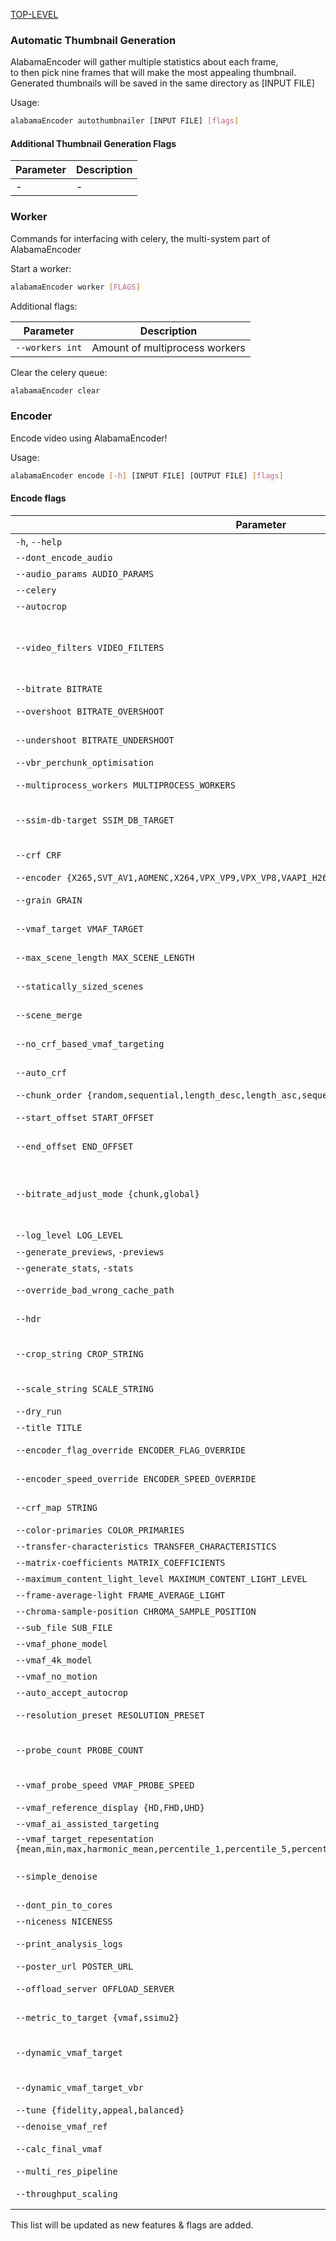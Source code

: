 [TOP-LEVEL](../README.md)

### Automatic Thumbnail Generation

AlabamaEncoder will gather multiple statistics about each frame,  
to then pick nine frames that will make the most appealing thumbnail.  
Generated thumbnails will be saved in the same directory as [INPUT FILE]

Usage:

```bash
alabamaEncoder autothumbnailer [INPUT FILE] [flags]
```

#### Additional Thumbnail Generation Flags

| Parameter | Description |
|-----------|-------------|
| -         | -           |

### Worker

Commands for interfacing with celery, the multi-system part of AlabamaEncoder

Start a worker:

```sh
alabamaEncoder worker [FLAGS]
```

Additional flags:

| Parameter       | Description                    |
|-----------------|--------------------------------|
| `--workers int` | Amount of multiprocess workers |

Clear the celery queue:

```sh
alabamaEncoder clear
```

### Encoder

Encode video using AlabamaEncoder!

Usage:

```bash
alabamaEncoder encode [-h] [INPUT FILE] [OUTPUT FILE] [flags]
```

#### Encode flags

| Parameter                                                                                                                      | Description                                                                                                                                                                                                                             |
|--------------------------------------------------------------------------------------------------------------------------------|-----------------------------------------------------------------------------------------------------------------------------------------------------------------------------------------------------------------------------------------|
| `-h`, `--help`                                                                                                                 | Show the help message and exit                                                                                                                                                                                                          |
| `--dont_encode_audio`                                                                                                          | Do not mux audio                                                                                                                                                                                                                        |
| `--audio_params AUDIO_PARAMS`                                                                                                  | Audio params                                                                                                                                                                                                                            |
| `--celery`                                                                                                                     | Encode on a Celery cluster, which is at localhost                                                                                                                                                                                       |
| `--autocrop`                                                                                                                   | Automatically crop the video                                                                                                                                                                                                            |
| `--video_filters VIDEO_FILTERS`                                                                                                | Override the crop, put your vf ffmpeg filter there (e.g., `scale=-2:1080:flags=lanczos,zscale=t=linear...`) Make sure ffmpeg on all workers has support for the filters you use                                                         |
| `--bitrate BITRATE`                                                                                                            | Bitrate to use, `auto` for auto bitrate selection                                                                                                                                                                                       |
| `--overshoot BITRATE_OVERSHOOT`                                                                                                | How much the vbr_perchunk_optimisation is allowed to overshoot                                                                                                                                                                          |
| `--undershoot BITRATE_UNDERSHOOT`                                                                                              | How much the vbr_perchunk_optimisation is allowed to undershoot                                                                                                                                                                         |
| `--vbr_perchunk_optimisation`                                                                                                  | Enable automatic bitrate optimisation per chunk                                                                                                                                                                                         |
| `--multiprocess_workers MULTIPROCESS_WORKERS`                                                                                  | Number of workers to use for multiprocessing, if -1 the program will auto-scale                                                                                                                                                         |
| `--ssim-db-target SSIM_DB_TARGET`                                                                                              | What SSIM dB to target when using auto bitrate, not recommended to set manually, otherwise 21.2 is a good starting point                                                                                                                |
| `--crf CRF`                                                                                                                    | What CRF (Constant Rate Factor) to use (must be in range 0..=255)                                                                                                                                                                       |
| `--encoder {X265,SVT_AV1,AOMENC,X264,VPX_VP9,VPX_VP8,VAAPI_H265,VAAPI_H264,RAV1E,NVENC_H264}`                                  | What encoder to use                                                                                                                                                                                                                     |
| `--grain GRAIN`                                                                                                                | Manually give the grainsynth value, 0 to disable, -1 for auto, -2 for auto per scene                                                                                                                                                    |
| `--vmaf_target VMAF_TARGET`                                                                                                    | What VMAF (Video Multi-method Assessment Fusion) to target when using bitrate auto                                                                                                                                                      |
| `--max_scene_length MAX_SCENE_LENGTH`                                                                                          | If a scene is longer than this, it will recursively cut it in the middle until each chunk is within the max                                                                                                                             |
| `--statically_sized_scenes`                                                                                                    | Instead of performing scene detection, do statically sized scenes at about 30 seconds                                                                                                                                                   |
| `--scene_merge`                                                                                                                | Merge scenes until they meet the max scene length                                                                                                                                                                                       |
| `--no_crf_based_vmaf_targeting`                                                                                                | Per chunk, find a CRF that hits the target quality and encode using that                                                                                                                                                                |
| `--auto_crf`                                                                                                                   | Find a CRF that hits the target VMAF, calculate a peak bitrate cap, and encode using that                                                                                                                                               |
| `--chunk_order {random,sequential,length_desc,length_asc,sequential_reverse,even}`                                             | Encode chunks in a specific order                                                                                                                                                                                                       |
| `--start_offset START_OFFSET`                                                                                                  | Offset from the beginning of the video (in seconds), useful for cutting intros, etc.                                                                                                                                                    |
| `--end_offset END_OFFSET`                                                                                                      | Offset from the end of the video (in seconds), useful for cutting end credits, outtros, etc.                                                                                                                                            |
| `--bitrate_adjust_mode {chunk,global}`                                                                                         | Do a complexity analysis on each chunk individually and adjust bitrate based on that (can overshoot/undershoot a lot), or do complexity analysis on all chunks ahead of time and budget it to hit the target by normalizing the bitrate |
| `--log_level LOG_LEVEL`                                                                                                        | Set the log level, 0 for silent, 1 for verbose                                                                                                                                                                                          |
| `--generate_previews`, `-previews`                                                                                             | Do not generate previews for the encoded file                                                                                                                                                                                           |
| `--generate_stats`, `-stats`                                                                                                   | Generate stats for the encoded file                                                                                                                                                                                                     |
| `--override_bad_wrong_cache_path`                                                                                              | Override the check for input file path matching in scene cache loading                                                                                                                                                                  |
| `--hdr`                                                                                                                        | Encode in HDR, if not specified and input is HDR, it will automatically tonemap                                                                                                                                                         |
| `--crop_string CROP_STRING`                                                                                                    | Crop string to use (e.g., `1920:1080:0:0`, `3840:1600:0:280`). Obtained using the `cropdetect` ffmpeg filter                                                                                                                            |
| `--scale_string SCALE_STRING`                                                                                                  | Scale string to use (e.g., `1920:1080`, `1280:-2`, `1920:1080:force_original_aspect_ratio=decrease`)                                                                                                                                    |
| `--dry_run`                                                                                                                    | Do not encode, just print what would be done                                                                                                                                                                                            |
| `--title TITLE`                                                                                                                | Title of the video                                                                                                                                                                                                                      |
| `--encoder_flag_override ENCODER_FLAG_OVERRIDE`                                                                                | Override the encoder flags with this string, write all params except paths                                                                                                                                                              |
| `--encoder_speed_override ENCODER_SPEED_OVERRIDE`                                                                              | Override the encoder speed parameter (must be in range 0..=10)                                                                                                                                                                          |
| `--crf_map STRING`                                                                                                             | Map of CRF <-> chunk index, for debugging purposes only                                                                                                                                                                                 |
| `--color-primaries COLOR_PRIMARIES`                                                                                            | Color primaries                                                                                                                                                                                                                         |
| `--transfer-characteristics TRANSFER_CHARACTERISTICS`                                                                          | Transfer characteristics                                                                                                                                                                                                                |
| `--matrix-coefficients MATRIX_COEFFICIENTS`                                                                                    | Matrix coefficients                                                                                                                                                                                                                     |
| `--maximum_content_light_level MAXIMUM_CONTENT_LIGHT_LEVEL`                                                                    | Maximum content light level                                                                                                                                                                                                             |
| `--frame-average-light FRAME_AVERAGE_LIGHT`                                                                                    | Maximum frame average light level                                                                                                                                                                                                       |
| `--chroma-sample-position CHROMA_SAMPLE_POSITION`                                                                              | Chroma sample position                                                                                                                                                                                                                  |
| `--sub_file SUB_FILE`                                                                                                          | Subtitles file (e.g., .srt or .vvt)                                                                                                                                                                                                     |
| `--vmaf_phone_model`                                                                                                           | Use VMAF phone model for auto CRF tuning                                                                                                                                                                                                |
| `--vmaf_4k_model`                                                                                                              | Use VMAF 4K model for auto CRF tuning                                                                                                                                                                                                   |
| `--vmaf_no_motion`                                                                                                             | Use VMAF no motion model for auto CRF tuning                                                                                                                                                                                            |
| `--auto_accept_autocrop`                                                                                                       | Automatically accept autocrop                                                                                                                                                                                                           |
| `--resolution_preset RESOLUTION_PRESET`                                                                                        | Preset for the scale filter, possible choices are 4K, 1440p, 1080p, 768p, 720p, 540p, 480p, 360p                                                                                                                                        |
| `--probe_count PROBE_COUNT`                                                                                                    | Max number of probes for metric targeting, higher is more accurate but slower (must be in range 1..=10)                                                                                                                                 |
| `--vmaf_probe_speed VMAF_PROBE_SPEED`                                                                                          | Override the speed for target VMAF probes (must be in range 0..=10)                                                                                                                                                                     |
| `--vmaf_reference_display {HD,FHD,UHD}`                                                                                        | HD, FHD, or UHD                                                                                                                                                                                                                         |
| `--vmaf_ai_assisted_targeting`                                                                                                 | Use VMAF AI-assisted targeting                                                                                                                                                                                                          |
| `--vmaf_target_repesentation {mean,min,max,harmonic_mean,percentile_1,percentile_5,percentile_10,percentile_25,percentile_50}` | VMAF target representation, default is mean                                                                                                                                                                                             |
| `--simple_denoise`                                                                                                             | Use atadenoise on input, useful for x26 encoding with very noisy inputs and target VMAF, to be automated in the future                                                                                                                  |
| `--dont_pin_to_cores`                                                                                                          | Do not pin each chunk to a core                                                                                                                                                                                                         |
| `--niceness NICENESS`                                                                                                          | Nice the encoder process                                                                                                                                                                                                                |
| `--print_analysis_logs`                                                                                                        | Print content analysis logs into the console, like what CRF did VMAF target pick, etc.                                                                                                                                                  |
| `--poster_url POSTER_URL`                                                                                                      | URL of poster for website updates                                                                                                                                                                                                       |
| `--offload_server OFFLOAD_SERVER`                                                                                              | If filled with a server address, will try to send a serialized job to that server                                                                                                                                                       |
| `--metric_to_target {vmaf,ssimu2}`                                                                                             | Uses all the VMAF target logic but a different metric                                                                                                                                                                                   |
| `--dynamic_vmaf_target`                                                                                                        | Target VMAF and weight it against the bitrate, useful for lossy sources that trick VMAF into low scores                                                                                                                                 |
| `--dynamic_vmaf_target_vbr`                                                                                                    | VMAF targeting but instead of tuning CRF, it tunes the bitrate and uses variable bitrate encoding                                                                                                                                       |
| `--tune {fidelity,appeal,balanced}`                                                                                            | Tune the encoder setting for a specific use case                                                                                                                                                                                        |
| `--denoise_vmaf_ref`                                                                                                           | Denoise the VMAF reference                                                                                                                                                                                                              |
| `--calc_final_vmaf`                                                                                                            | Calculate final VMAF of a chunk and save it in chunks.log                                                                                                                                                                               |
| `--multi_res_pipeline`                                                                                                         | Create an optimized multi-bitrate tier stream                                                                                                                                                                                           |
| `--throughput_scaling`                                                                                                         | Scale the multi-process workers based on throughput                                                                                                                                                                                     |

This list will be updated as new features & flags are added.
